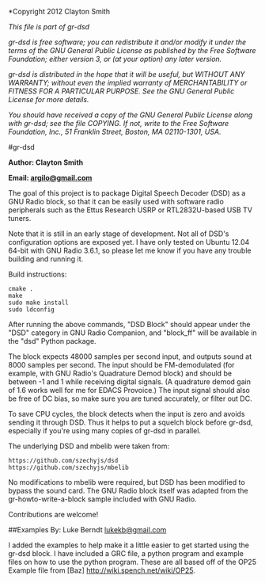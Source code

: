  *Copyright 2012 Clayton Smith

 *This file is part of gr-dsd*

*gr-dsd is free software; you can redistribute it and/or modify
it under the terms of the GNU General Public License as published by
the Free Software Foundation; either version 3, or (at your option)
any later version.*

*gr-dsd is distributed in the hope that it will be useful,
but WITHOUT ANY WARRANTY; without even the implied warranty of
MERCHANTABILITY or FITNESS FOR A PARTICULAR PURPOSE.  See the
GNU General Public License for more details.*

*You should have received a copy of the GNU General Public License
along with gr-dsd; see the file COPYING.  If not, write to
the Free Software Foundation, Inc., 51 Franklin Street,
Boston, MA 02110-1301, USA.*

#gr-dsd

**Author: Clayton Smith**

**Email: <argilo@gmail.com>**

The goal of this project is to package Digital Speech Decoder (DSD) as
a GNU Radio block, so that it can be easily used with software radio
peripherals such as the Ettus Research USRP or RTL2832U-based USB TV
tuners.

Note that it is still in an early stage of development.  Not all of
DSD's configuration options are exposed yet.  I have only tested on
Ubuntu 12.04 64-bit with GNU Radio 3.6.1, so please let me know if you
have any trouble building and running it.

Build instructions:

    cmake .
    make
    sudo make install
    sudo ldconfig

After running the above commands, "DSD Block" should appear under the
"DSD" category in GNU Radio Companion, and "block_ff" will be available
in the "dsd" Python package.

The block expects 48000 samples per second input, and outputs sound at
8000 samples per second.  The input should be FM-demodulated (for
example, with GNU Radio's Quadrature Demod block) and should be between
-1 and 1 while receiving digital signals.  (A quadrature demod gain of
1.6 works well for me for EDACS Provoice.)  The input signal should
also be free of DC bias, so make sure you are tuned accurately, or
filter out DC.

To save CPU cycles, the block detects when the input is zero and avoids
sending it through DSD.  Thus it helps to put a squelch block before
gr-dsd, especially if you're using many copies of gr-dsd in parallel.

The underlying DSD and mbelib were taken from:

    https://github.com/szechyjs/dsd
    https://github.com/szechyjs/mbelib

No modifications to mbelib were required, but DSD has been modified to
bypass the sound card.  The GNU Radio block itself was adapted from the
gr-howto-write-a-block sample included with GNU Radio.

Contributions are welcome!

##Examples
By: Luke Berndt <lukekb@gmail.com>

I added the examples to help make it a little easier to get started using the gr-dsd block. I have included a GRC file, a python program and example files on how to use the python program. These are all based off of the OP25 Example file from [Baz] <http://wiki.spench.net/wiki/OP25>.